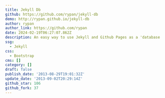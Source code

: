 ```yaml
---
title: Jekyll Db
github: https://github.com/rypan/jekyll-db
demo: http://rypan.github.io/jekyll-db
author: rypan
author_link: https://github.com/rypan
date: 2024-02-19T06:27:07.862Z
description: An easy way to use Jekyll and Github Pages as a 'database'.
ssg:
  - Jekyll
css:
  - Bootstrap
cms: []
category: []
draft: false
publish_date: '2013-08-29T19:01:32Z'
update_date: '2013-09-02T20:29:14Z'
github_star: 106
github_fork: 37
---
```

